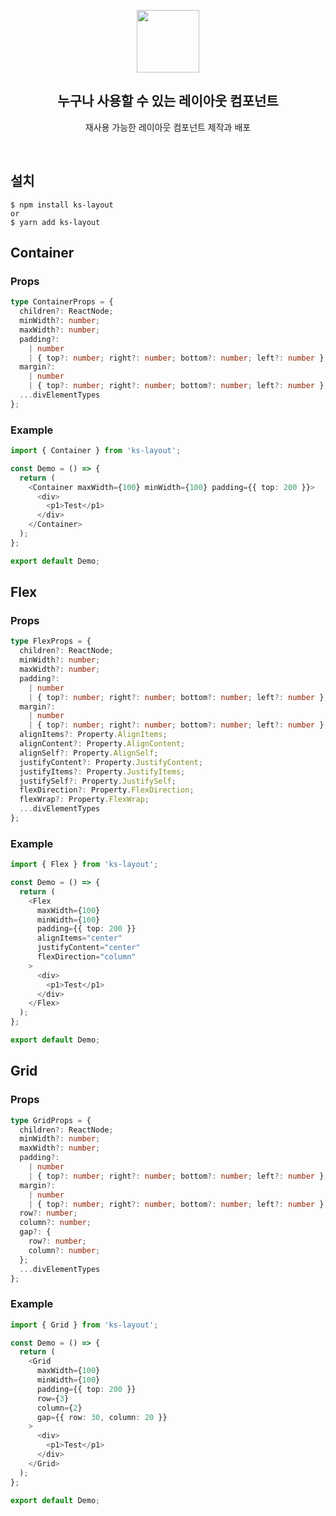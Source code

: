 <p align="middle" >
  <img width="100px;" src="https://em-content.zobj.net/source/skype/289/straight-ruler_1f4cf.png"/>
</p>
<h2 align="middle">누구나 사용할 수 있는 레이아웃 컴포넌트</h2>
<p align="middle">재사용 가능한 레이아웃 컴포넌트 제작과 배포</p>
<br/>

## 설치

```
$ npm install ks-layout
or
$ yarn add ks-layout
```

## Container

### Props

```ts
type ContainerProps = {
  children?: ReactNode;
  minWidth?: number;
  maxWidth?: number;
  padding?:
    | number
    | { top?: number; right?: number; bottom?: number; left?: number };
  margin?:
    | number
    | { top?: number; right?: number; bottom?: number; left?: number };
  ...divElementTypes
};
```

### Example

```ts
import { Container } from 'ks-layout';

const Demo = () => {
  return (
    <Container maxWidth={100} minWidth={100} padding={{ top: 200 }}>
      <div>
        <p1>Test</p1>
      </div>
    </Container>
  );
};

export default Demo;
```

## Flex

### Props

```ts
type FlexProps = {
  children?: ReactNode;
  minWidth?: number;
  maxWidth?: number;
  padding?:
    | number
    | { top?: number; right?: number; bottom?: number; left?: number };
  margin?:
    | number
    | { top?: number; right?: number; bottom?: number; left?: number };
  alignItems?: Property.AlignItems;
  alignContent?: Property.AlignContent;
  alignSelf?: Property.AlignSelf;
  justifyContent?: Property.JustifyContent;
  justifyItems?: Property.JustifyItems;
  justifySelf?: Property.JustifySelf;
  flexDirection?: Property.FlexDirection;
  flexWrap?: Property.FlexWrap;
  ...divElementTypes
};
```

### Example

```ts
import { Flex } from 'ks-layout';

const Demo = () => {
  return (
    <Flex
      maxWidth={100}
      minWidth={100}
      padding={{ top: 200 }}
      alignItems="center"
      justifyContent="center"
      flexDirection="column"
    >
      <div>
        <p1>Test</p1>
      </div>
    </Flex>
  );
};

export default Demo;
```

## Grid

### Props

```ts
type GridProps = {
  children?: ReactNode;
  minWidth?: number;
  maxWidth?: number;
  padding?:
    | number
    | { top?: number; right?: number; bottom?: number; left?: number };
  margin?:
    | number
    | { top?: number; right?: number; bottom?: number; left?: number };
  row?: number;
  column?: number;
  gap?: {
    row?: number;
    column?: number;
  };
  ...divElementTypes
};
```

### Example

```ts
import { Grid } from 'ks-layout';

const Demo = () => {
  return (
    <Grid
      maxWidth={100}
      minWidth={100}
      padding={{ top: 200 }}
      row={3}
      column={2}
      gap={{ row: 30, column: 20 }}
    >
      <div>
        <p1>Test</p1>
      </div>
    </Grid>
  );
};

export default Demo;
```
